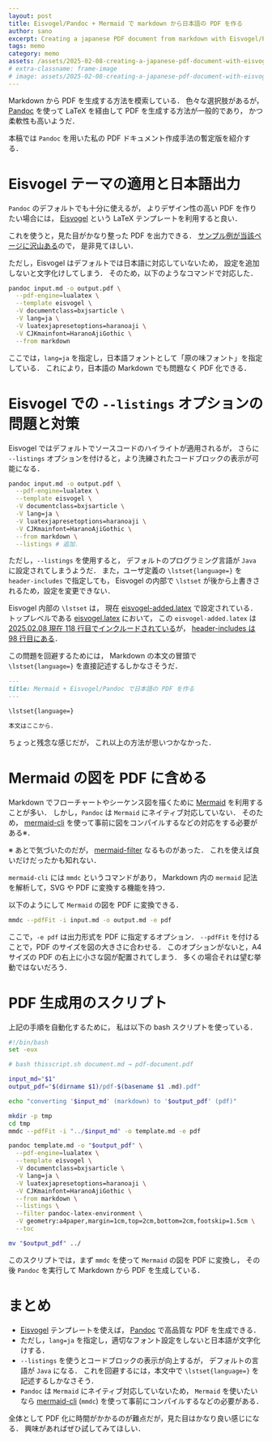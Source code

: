 ```yaml
---
layout: post
title: Eisvogel/Pandoc + Mermaid で markdown から日本語の PDF を作る
author: sano
excerpt: Creating a japanese PDF document from markdown with Eisvogel/Pandoc + Mermaid.js
tags: memo
category: memo
assets: /assets/2025-02-08-creating-a-japanese-pdf-document-with-eisvogel-pandoc-+-mermaid.js/
# extra-classname: frame-image
# image: assets/2025-02-08-creating-a-japanese-pdf-document-with-eisvogel-pandoc-+-mermaid.js/front.png
---
```


Markdown から PDF を生成する方法を模索している．
色々な選択肢があるが，
[Pandoc](https://pandoc.org/) を使って
LaTeX を経由して PDF を生成する方法が一般的であり，
かつ柔軟性も高いようだ．

本稿では `Pandoc` を用いた私の PDF ドキュメント作成手法の暫定版を紹介する．

# Eisvogel テーマの適用と日本語出力　

`Pandoc` のデフォルトでも十分に使えるが，
よりデザイン性の高い PDF を作りたい場合には，
[Eisvogel](https://github.com/Wandmalfarbe/pandoc-latex-template) という LaTeX テンプレートを利用すると良い．

これを使うと，見た目がかなり整った PDF を出力できる．
[サンプル例が当該ページに沢山ある](https://github.com/Wandmalfarbe/pandoc-latex-template)ので，
是非見てほしい．

ただし，Eisvogel はデフォルトでは日本語に対応していないため，
設定を追加しないと文字化けしてしまう．
そのため，以下のようなコマンドで対応した．

```bash
pandoc input.md -o output.pdf \
  --pdf-engine=lualatex \
  --template eisvogel \
  -V documentclass=bxjsarticle \
  -V lang=ja \
  -V luatexjapresetoptions=haranoaji \
  -V CJKmainfont=HaranoAjiGothic \
  --from markdown
```

ここでは，`lang=ja` を指定し，日本語フォントとして「原の味フォント」を指定している．
これにより，日本語の Markdown でも問題なく PDF 化できる．

# Eisvogel での `--listings` オプションの問題と対策

Eisvogel ではデフォルトでソースコードのハイライトが適用されるが，
さらに `--listings` オプションを付けると，より洗練されたコードブロックの表示が可能になる．

```bash
pandoc input.md -o output.pdf \
  --pdf-engine=lualatex \
  --template eisvogel \
  -V documentclass=bxjsarticle \
  -V lang=ja \
  -V luatexjapresetoptions=haranoaji \
  -V CJKmainfont=HaranoAjiGothic \
  --from markdown \
  --listings # 追加．
```

ただし，`--listings` を使用すると，
デフォルトのプログラミング言語が `Java` に設定されてしまうようだ．
また，ユーザ定義の `\lstset{language=}` を `header-includes` で指定しても，
Eisvogel の内部で `\lstset` が後から上書きされるため，設定を変更できない．

Eisvogel 内部の `\lstset` は，
現在
[eisvogel-added.latex](https://github.com/Wandmalfarbe/pandoc-latex-template/blob/master/template-multi-file/eisvogel-added.latex)
で設定されている．
トップレベルである
[eisvogel.latex](https://github.com/Wandmalfarbe/pandoc-latex-template/blob/master/template-multi-file/eisvogel.latex)
において，
この `eisvogel-added.latex` は
[2025.02.08 現在 118 行目でインクルードされている](https://github.com/Wandmalfarbe/pandoc-latex-template/blob/d22cbd7c28e24ba7a0e4d0da46ffd6732c57d800/template-multi-file/eisvogel.latex#L118)が，
[header-includes は 98 行目にある](https://github.com/Wandmalfarbe/pandoc-latex-template/blob/d22cbd7c28e24ba7a0e4d0da46ffd6732c57d800/template-multi-file/eisvogel.latex#L98)．

この問題を回避するためには，
Markdown の本文の冒頭で `\lstset{language=}` を直接記述するしかなさそうだ．

```markdown
---
title: Mermaid + Eisvogel/Pandoc で日本語の PDF を作る
---

\lstset{language=}

本文はここから．
```

ちょっと残念な感じだが，
これ以上の方法が思いつかなかった．

# Mermaid の図を PDF に含める

Markdown でフローチャートやシーケンス図を描くために
[Mermaid](https://mermaid.js.org/)
を利用することが多い．
しかし，`Pandoc` は `Mermaid` にネイティブ対応していない．
そのため，
[mermaid-cli](https://github.com/mermaid-js/mermaid-cli)
を使って事前に図をコンパイルするなどの対応をする必要がある※．

※ あとで気づいたのだが，
[mermaid-filter](https://github.com/raghur/mermaid-filter)
なるものがあった．
これを使えば良いだけだったかも知れない．

`mermaid-cli` には `mmdc` というコマンドがあり，
Markdown 内の `mermaid` 記法を解析して，SVG や PDF に変換する機能を持つ．

以下のようにして `Mermaid` の図を PDF に変換できる．

```bash
mmdc --pdfFit -i input.md -o output.md -e pdf
```

ここで，`-e pdf` は出力形式を PDF に指定するオプション．
`--pdfFit` を付けることで，PDF のサイズを図の大きさに合わせる．
このオプションがないと，A4 サイズの PDF の右上に小さな図が配置されてしまう．
多くの場合それは望む挙動ではないだろう．

# PDF 生成用のスクリプト

上記の手順を自動化するために，
私は以下の bash スクリプトを使っている．

```bash
#!/bin/bash
set -eux

# bash thisscript.sh document.md → pdf-document.pdf

input_md="$1"
output_pdf="$(dirname $1)/pdf-$(basename $1 .md).pdf"

echo "converting '$input_md' (markdown) to '$output_pdf' (pdf)"

mkdir -p tmp
cd tmp
mmdc --pdfFit -i "../$input_md" -o template.md -e pdf

pandoc template.md -o "$output_pdf" \
  --pdf-engine=lualatex \
  --template eisvogel \
  -V documentclass=bxjsarticle \
  -V lang=ja \
  -V luatexjapresetoptions=haranoaji \
  -V CJKmainfont=HaranoAjiGothic \
  --from markdown \
  --listings \
  --filter pandoc-latex-environment \
  -V geometry:a4paper,margin=1cm,top=2cm,bottom=2cm,footskip=1.5cm \
  --toc

mv "$output_pdf" ../
```

このスクリプトでは，まず `mmdc` を使って `Mermaid` の図を PDF に変換し，
その後 `Pandoc` を実行して Markdown から PDF を生成している．

# まとめ

- [Eisvogel](https://github.com/Wandmalfarbe/pandoc-latex-template)
  テンプレートを使えば，
  [Pandoc](https://pandoc.org/)
  で高品質な PDF を生成できる．
- ただし，`lang=ja` を指定し，適切なフォント設定をしないと日本語が文字化けする．
- `--listings` を使うとコードブロックの表示が向上するが，
  デフォルトの言語が `Java` になる．
  これを回避するには，本文中で `\lstset{language=}` を記述するしかなさそう．
- `Pandoc` は `Mermaid` にネイティブ対応していないため，
  `Mermaid` を使いたいなら
  [mermaid-cli](https://github.com/mermaid-js/mermaid-cli)
  (`mmdc`) を使って事前にコンパイルするなどの必要がある．

全体として PDF 化に時間がかかるのが難点だが，見た目はかなり良い感じになる．
興味があればぜひ試してみてほしい．
